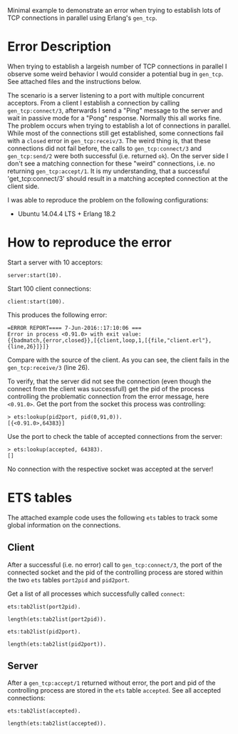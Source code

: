 Minimal example to demonstrate an error when trying to establish lots of TCP connections in parallel using Erlang's `gen_tcp`. 

# Error Description

When trying to establish a largeish number of TCP connections in parallel I observe some weird behavior I would consider a potential bug in `gen_tcp`. See attached files and the instructions below.

The scenario is a server listening to a port with multiple concurrent acceptors. From a client I establish a connection by calling `gen_tcp:connect/3`, afterwards I send a "Ping" message to the server and wait in passive mode for a "Pong" response. Normally this all works fine. The problem occurs when trying to establish a lot of connections in parallel. While most of the connections still get established, some connections fail with a `closed` error in `gen_tcp:receiv/3`. The weird thing is, that these connections did not fail before, the calls to `gen_tcp:connect/3` and `gen_tcp:send/2` were both successful
 (i.e. returned `ok`). On the server side I don't see a matching connection for these "weird" connections, i.e. no returning `gen_tcp:accept/1`. It is my understanding, that a successful 'get_tcp:connect/3' should result in a matching accepted connection at the client side.

I was able to reproduce the problem on the following configurations:
* Ubuntu 14.04.4 LTS + Erlang 18.2

# How to reproduce the error

Start a server with 10 acceptors:

```
server:start(10).
```

Start 100 client connections:

```
client:start(100).
```

This produces the following error:

```
=ERROR REPORT==== 7-Jun-2016::17:10:06 ===
Error in process <0.91.0> with exit value:
{{badmatch,{error,closed}},[{client,loop,1,[{file,"client.erl"},{line,26}]}]}
```

Compare with the source of the client. As you can see, the client fails in the `gen_tcp:receive/3` (line 26).

To verify, that the server did not see the connection (even though the connect from the client was successfull) get the pid of the process controlling the problematic connection from the error message, here  `<0.91.0>`. Get the port from the socket this process was controlling:

```
> ets:lookup(pid2port, pid(0,91,0)).
[{<0.91.0>,64383}]
```

Use the port to check the table of accepted connections from the server:

```
> ets:lookup(accepted, 64383).
[]
```

No connection with the respective socket was accepted at the server!


# ETS tables

The attached example code uses the following `ets` tables to track some global information on the connections.

## Client

After a successful (i.e. no error) call to `gen_tcp:connect/3`, the port of the connected socket and the pid of the controlling process are stored within the two `ets` tables `port2pid` and `pid2port`.

Get a list of all processes which successfully called `connect`:
```
ets:tab2list(port2pid).
```

```
length(ets:tab2list(port2pid)).
```
```
ets:tab2list(pid2port).
```

```
length(ets:tab2list(pid2port)).
```

## Server

After a `gen_tcp:accept/1` returned without error, the port and pid of the controlling process are stored in the `ets` table `accepted`. See all accepted connections:
```
ets:tab2list(accepted).
```
```
length(ets:tab2list(accepted)).
```
